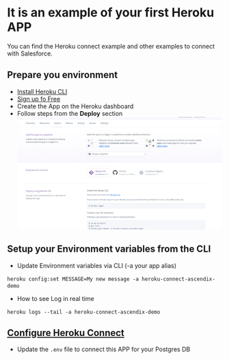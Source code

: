 # It is an example of your first Heroku APP

You can find the Heroku connect example and other examples to connect with Salesforce.

## Prepare you environment
- [Install Heroku CLI](https://devcenter.heroku.com/articles/heroku-cli)
- [Sign up fo Free](https://signup.heroku.com/trailhead)
- Create the App on the Heroku dashboard
- Follow steps from the **Deploy** section
![img.png](public/img/heroku-deployment.png)
  
## Setup your Environment variables from the CLI 
- Update Environment variables via CLI (-a your app alias)
```
heroku config:set MESSAGE=My new message -a heroku-connect-ascendix-demo
```
- How to see Log in real time
```
heroku logs --tail -a heroku-connect-ascendix-demo
```
## [Configure Heroku Connect](https://devcenter.heroku.com/articles/heroku-connect#setting-up-heroku-connect)
- Update the `.env` file to connect this APP for your Postgres DB
